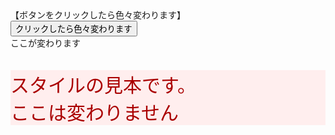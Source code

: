 <html>
<head>
<meta http-equiv="Content-Type" content="text/html; charset=UTF-8">
<title>
教材２ー６
</title>

<script type="text/javascript">

function iroiroKawaru(){
	var span = document.getElementById("target");
	span.style.fontSize="30px";
	span.style.color="#aa0000";
	span.style.backgroundColor = "#ffeeee";
}

</script>
</head>
<body>
【ボタンをクリックしたら色々変わります】<br>
<input type="button" value="クリックしたら色々変わります" onclick="iroiroKawaru()"><br>
<span id="target">ここが変わります</span><br>
<br><br>
<div id="mihon" style="font-size:30px;color:#aa0000;background-color:#ffeeee">
スタイルの見本です。<br>
ここは変わりません
</div>
</body>
</html>





